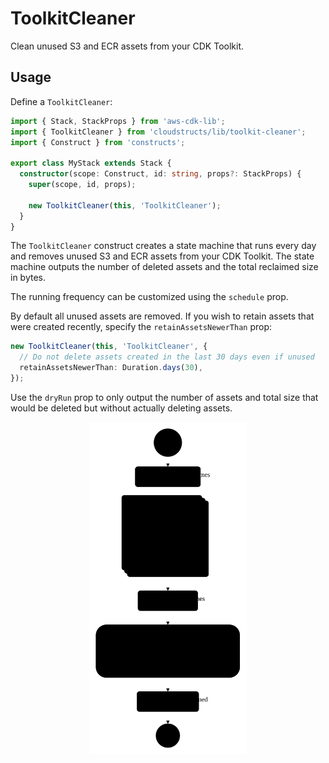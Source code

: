# ToolkitCleaner

Clean unused S3 and ECR assets from your CDK Toolkit.

## Usage

Define a `ToolkitCleaner`:

```ts
import { Stack, StackProps } from 'aws-cdk-lib';
import { ToolkitCleaner } from 'cloudstructs/lib/toolkit-cleaner';
import { Construct } from 'constructs';

export class MyStack extends Stack {
  constructor(scope: Construct, id: string, props?: StackProps) {
    super(scope, id, props);

    new ToolkitCleaner(this, 'ToolkitCleaner');
  }
}
```

The `ToolkitCleaner` construct creates a state machine that runs every day
and removes unused S3 and ECR assets from your CDK Toolkit. The state machine
outputs the number of deleted assets and the total reclaimed size in bytes.

The running frequency can be customized using the `schedule` prop.

By default all unused assets are removed. If you wish to retain assets that
were created recently, specify the `retainAssetsNewerThan` prop:

```ts
new ToolkitCleaner(this, 'ToolkitCleaner', {
  // Do not delete assets created in the last 30 days even if unused
  retainAssetsNewerThan: Duration.days(30),
});
```

Use the `dryRun` prop to only output the number of assets and total size that
would be deleted but without actually deleting assets.

<p align="center">
  <img src="toolkit-cleaner.svg" width="50%">
</p>
